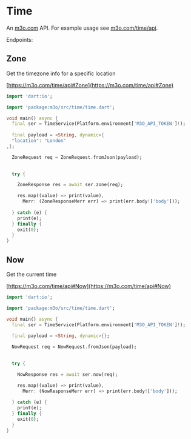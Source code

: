 # Time

An [m3o.com](https://m3o.com) API. For example usage see [m3o.com/time/api](https://m3o.com/time/api).

Endpoints:

## Zone

Get the timezone info for a specific location


[https://m3o.com/time/api#Zone](https://m3o.com/time/api#Zone)

```dart
import 'dart:io';

import 'package:m3o/src/time/time.dart';

void main() async {
  final ser = TimeService(Platform.environment['M3O_API_TOKEN']!);
 
  final payload = <String, dynamic>{
  "location": "London"
,};

  ZoneRequest req = ZoneRequest.fromJson(payload);

  
  try {

	ZoneResponse res = await ser.zone(req);

    res.map((value) => print(value),
	  Merr: (ZoneResponseMerr err) => print(err.body!['body']));	
  
  } catch (e) {
    print(e);
  } finally {
    exit(0);
  }
}
```
## Now

Get the current time


[https://m3o.com/time/api#Now](https://m3o.com/time/api#Now)

```dart
import 'dart:io';

import 'package:m3o/src/time/time.dart';

void main() async {
  final ser = TimeService(Platform.environment['M3O_API_TOKEN']!);
 
  final payload = <String, dynamic>{};

  NowRequest req = NowRequest.fromJson(payload);

  
  try {

	NowResponse res = await ser.now(req);

    res.map((value) => print(value),
	  Merr: (NowResponseMerr err) => print(err.body!['body']));	
  
  } catch (e) {
    print(e);
  } finally {
    exit(0);
  }
}
```
